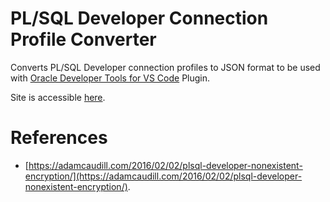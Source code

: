 # PL/SQL Developer Connection Profile Converter

Converts PL/SQL Developer connection profiles to JSON format to be used with [Oracle Developer Tools for VS Code](https://marketplace.visualstudio.com/items?itemName=Oracle.oracledevtools) Plugin.

Site is accessible [here](https://rifatx.github.io/plsql-developer-con-profile-converter/).

# References

- [https://adamcaudill.com/2016/02/02/plsql-developer-nonexistent-encryption/](https://adamcaudill.com/2016/02/02/plsql-developer-nonexistent-encryption/).
